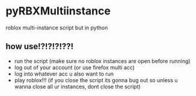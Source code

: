 # pyRBXMultiinstance
roblox multi-instance script but in python

## how use!?!?!?!??!

- run the script (make sure no roblox instances are open before running)
- log out of your account (or use firefox multi acc)
- log into whatever acc u also want to run
- play roblox!!!
(if you close the script its gonna bug out so unless u wanna close all ur instances, dont close the script)
